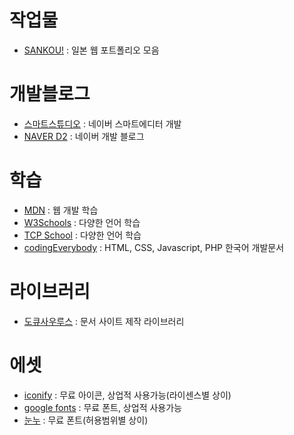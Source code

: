 # 작업물

- [SANKOU!](https://sankoudesign.com/) : 일본 웹 포트폴리오 모음

# 개발블로그

- [스마트스튜디오](https://smartstudio.tech/) : 네이버 스마트에디터 개발
- [NAVER D2](https://d2.naver.com/home) : 네이버 개발 블로그

# 학습

- [MDN](https://developer.mozilla.org/en-US/) : 웹 개발 학습
- [W3Schools](https://www.w3schools.com/) : 다양한 언어 학습
- [TCP School](https://www.tcpschool.com/) : 다양한 언어 학습
- [codingEverybody](https://codingeverybody.kr/) : HTML, CSS, Javascript, PHP 한국어 개발문서

# 라이브러리

- [도큐사우루스](https://docusaurus.io/) : 문서 사이트 제작 라이브러리

# 에셋

- [iconify](https://iconify.design/) : 무료 아이콘, 상업적 사용가능(라이센스별 상이)
- [google fonts](https://fonts.google.com/) : 무료 폰트, 상업적 사용가능
- [눈누](https://noonnu.cc/index) : 무료 폰트(허용범위별 상이)
